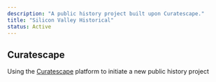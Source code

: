 ```yaml
---
description: "A public history project built upon Curatescape."
title: "Silicon Valley Historical"
status: Active
---
```


## Curatescape

Using the [Curatescape](http://curatescape.org/) platform to initiate a new public history project
